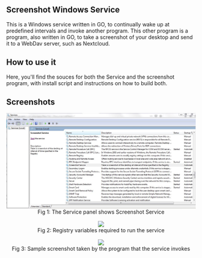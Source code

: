 ## Screenshot Windows Service

This is a Windows service written in GO, to continually wake up at predefined intervals and invoke another program.
This other program is a program, also written in GO, to take a screenshot of your desktop and send it to
a WebDav server, such as Nextcloud.

## How to use it
Here, you'll find the souces for both the Service and the screenshot program, with install script and 
instructions on how to build both.

## Screenshots
<p align="center">
  <img align="center" src="https://github.com/joesilva01862/ScreenshotWindowsService/blob/master/WindowsService.jpg">
  <br>
  Fig 1: The Service panel shows Screenshot Service
</p>
  
<p align="center">
  <img align="center" src="https://github.com/joesilva01862/ScreenshotWindowsService/tree/master/service/pictures/RegistryEntries.png">
  <br>
  Fig 2: Registry variables required to run the service
</p>

<p align="center">
  <img align="center" src="https://github.com/joesilva01862/ScreenshotWindowsService/tree/master/service/pictures/Screenshot.jpg">
  <br>
  Fig 3: Sample screenshot taken by the program that the service invokes
</p>
